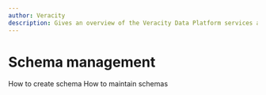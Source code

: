 ```yaml
---
author: Veracity
description: Gives an overview of the Veracity Data Platform services and related components.
---
```


# Schema management

How to create schema
How to maintain schemas
